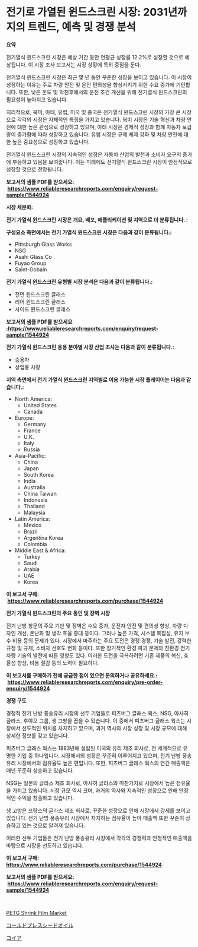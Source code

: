 <p><h1>전기로 가열된 윈드스크린 시장: 2031년까지의 트렌드, 예측 및 경쟁 분석</h1></p><p><strong>요약</strong></p>
<p><p>전기열식 윈드스크린 시장은 예상 기간 동안 연평균 성장률 12.2%로 성장할 것으로 예상됩니다. 이 시장 조사 보고서는 시장 상황에 특히 중점을 둔다.</p><p>전기열식 윈드스크린 시장은 최근 몇 년 동안 꾸준한 성장을 보이고 있습니다. 이 시장이 성장하는 이유는 주로 차량 안전 및 운전 편의성을 향상시키기 위한 수요 증가에 기인합니다. 또한, 낮은 온도 및 악천후에서의 운전 조건 개선을 위해 전기열식 윈드스크린의 필요성이 높아지고 있습니다.</p><p>지리적으로, 북미, 아태, 유럽, 미국 및 중국은 전기열식 윈드스크린 시장의 가장 큰 시장으로 각각의 시장은 자체적인 특징을 가지고 있습니다. 북미 시장은 기술 혁신과 차량 안전에 대한 높은 관심으로 성장하고 있으며, 아태 시장은 경제적 성장과 함께 자동차 보급량이 증가함에 따라 성장하고 있습니다. 유럽 시장은 규제 체제 강화 및 차량 안전에 대한 높은 중요성으로 성장하고 있습니다.</p><p>전기열식 윈드스크린 시장의 지속적인 성장은 자동차 산업의 발전과 소비자 요구의 증가에 부응하고 있음을 보여줍니다. 이는 미래에도 전기열식 윈드스크린 시장이 안정적으로 성장할 것으로 전망됩니다.</p></p>
<p><strong>보고서의 샘플 PDF를 받으세요: &nbsp;<a href="https://www.reliableresearchreports.com/enquiry/request-sample/1544924">https://www.reliableresearchreports.com/enquiry/request-sample/1544924</a></strong></p>
<p><strong>시장 세분화:</strong></p>
<p><strong> 전기 가열식 윈드스크린 시장은 개요, 배포, 애플리케이션 및 지역으로 더 분류됩니다. :</strong></p>
<p><strong>구성요소 측면에서는 전기 가열식 윈드스크린 시장은 다음과 같이 분류됩니다.:</strong></p>
<p><ul><li>Pittsburgh Glass Works</li><li>NSG</li><li>Asahi Glass Co</li><li>Fuyao Group</li><li>Saint-Gobain</li></ul></p>
<p><strong> 전기 가열식 윈드스크린 유형별 시장 분석은 다음과 같이 분류됩니다.:</strong></p>
<p><ul><li>전면 윈드스크린 글래스</li><li>리어 윈드스크린 글래스</li><li>사이드 윈드스크린 글래스</li></ul></p>
<p><strong>보고서의 샘플 PDF를 받으세요 :<a href="https://www.reliableresearchreports.com/enquiry/request-sample/1544924">https://www.reliableresearchreports.com/enquiry/request-sample/1544924</a></strong></p>
<p><strong> 전기 가열식 윈드스크린 응용 분야별 시장 산업 조사는 다음과 같이 분류됩니다.:</strong></p>
<p><ul><li>승용차</li><li>상업용 차량</li></ul></p>
<p><strong>지역 측면에서 전기 가열식 윈드스크린 지역별로 이용 가능한 시장 플레이어는 다음과 같습니다.:</strong></p>
<p><ul>
    <li>
        North America:
        <ul>
            <li>United States</li>
            <li>Canada</li>
        </ul>
    </li>
    <li>
        Europe:
        <ul>
            <li>Germany</li>
            <li>France</li>
            <li>U.K.</li>
            <li>Italy</li>
            <li>Russia</li>
        </ul>
    </li>
    <li>
        Asia-Pacific:
        <ul>
            <li>China</li>
            <li>Japan</li>
            <li>South Korea</li>
            <li>India</li>
            <li>Australia</li>
            <li>China Taiwan</li>
            <li>Indonesia</li>
            <li>Thailand</li>
            <li>Malaysia</li>
        </ul>
    </li>
    <li>
        Latin America:
        <ul>
            <li>Mexico</li>
            <li>Brazil</li>
            <li>Argentina Korea</li>
            <li>Colombia</li>
        </ul>
    </li>
    <li>
        Middle East & Africa:
        <ul>
            <li>Turkey</li>
            <li>Saudi</li>
            <li>Arabia</li>
            <li>UAE</li>
            <li>Korea</li>
        </ul>
    </li>
    </ul></p>
<p><strong>이 보고서 구매: &nbsp;<a href="https://www.reliableresearchreports.com/purchase/1544924">https://www.reliableresearchreports.com/purchase/1544924</a></strong></p>
<p><strong>전기 가열식 윈드스크린의 주요 동인 및 장벽 시장</strong></p>
<p><p>전기 난방 창문의 주요 기반 및 장벽은 수요 증가, 운전자 안전 및 편의성 향상, 차량 디자인 개선, 온난화 및 냉각 효율 증대 등이다. 그러나 높은 가격, 시스템 복잡성, 유지 보수 비용 등의 문제가 있다. 시장에서 마주하는 주요 도전은 경쟁 경쟁, 기술 발전, 강력한 규정 및 규제, 소비자 선호도 변화 등이다. 또한 장기적인 환경 파괴 문제와 친환경 전기 차량 기술의 발전에 따른 영향도 있다. 이러한 도전을 극복하려면 기존 제품의 혁신, 효율성 향상, 비용 절감 등의 노력이 필요하다.</p></p>
<p><strong>이 보고서를 구매하기 전에 궁금한 점이 있으면 문의하거나 공유하세요.: &nbsp;<a href="https://www.reliableresearchreports.com/enquiry/pre-order-enquiry/1544924">https://www.reliableresearchreports.com/enquiry/pre-order-enquiry/1544924</a></strong></p>
<p><strong>경쟁 구도</strong></p>
<p><p>경쟁적 전기 난방 풍송유리 시장의 선두 기업들로 피츠버그 글래스 웍스, NSG, 아사히 글라스, 후야오 그룹, 생 고방을 꼽을 수 있습니다. 이 중에서 피츠버그 글래스 웍스는 시장에서 선도적인 위치를 차지하고 있으며, 과거 역사와 시장 성장 및 시장 규모에 대해 상세한 정보를 갖고 있습니다. </p><p>피츠버그 글래스 웍스는 1883년에 설립된 미국의 유리 제조 회사로, 전 세계적으로 유명한 기업 중 하나입니다. 시장에서의 성장은 꾸준히 이루어지고 있으며, 전기 난방 풍송유리 시장에서의 점유율도 높은 편입니다. 또한, 피츠버그 글래스 웍스의 연간 매출액은 매년 꾸준히 상승하고 있습니다.</p><p>NSG는 일본의 글라스 제조 회사로, 아사히 글라스와 마찬가지로 시장에서 높은 점유율을 가지고 있습니다. 시장 규모 역시 크며, 과거의 역사와 지속적인 성장으로 인해 안정적인 수익을 창출하고 있습니다.</p><p>생 고방은 프랑스의 글라스 제조 회사로, 꾸준한 성장으로 인해 시장에서 강세를 보이고 있습니다. 전기 난방 풍송유리 시장에서 차지하는 점유율이 높아 매출액 또한 꾸준히 상승하고 있는 것으로 알려져 있습니다.</p><p>이러한 선두 기업들은 전기 난방 풍송유리 시장에서 각각의 경쟁력과 안정적인 매출액을 바탕으로 시장을 선도하고 있습니다.</p></p>
<p><strong>이 보고서 구매: &nbsp; <a href="https://www.reliableresearchreports.com/purchase/1544924">https://www.reliableresearchreports.com/purchase/1544924</a></strong></p>
<p><strong>보고서의 샘플 PDF를 받으세요: &nbsp;<a href="https://www.reliableresearchreports.com/enquiry/request-sample/1544924">https://www.reliableresearchreports.com/enquiry/request-sample/1544924</a></strong><strong></strong></p>
<p>&nbsp;</p>
<p><p><a href="https://metal-farmhouse-e95.notion.site/PETG-Shrink-Film-Market-A-Comprehensive-Report-of-its-Market-Share-Growth-Trends-2024-2031-0b4b698c833d4f8a9fc945ae62af5e75">PETG Shrink Film Market</a></p><p><a href="https://github.com/RodHoppe07/Market-Research-Report-List-1/blob/main/691023114713.md">コールドプレスシードオイル</a></p><p><a href="https://github.com/laurenreichert/Market-Research-Report-List-1/blob/main/706951414712.md">コイア</a></p></p>